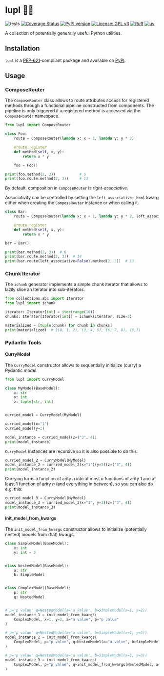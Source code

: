 # lupl 👾😺

![tests](https://github.com/lu-pl/lupl/actions/workflows/tests.yml/badge.svg)
[![Coverage Status](https://coveralls.io/repos/github/lu-pl/lupl/badge.svg?branch=lupl/rename)](https://coveralls.io/github/lu-pl/lupl?branch=lupl/rename)
[![PyPI version](https://badge.fury.io/py/lupl.svg)](https://badge.fury.io/py/lupl)
[![License: GPL v3](https://img.shields.io/badge/License-GPLv3-blue.svg)](https://www.gnu.org/licenses/gpl-3.0)
[![Ruff](https://img.shields.io/endpoint?url=https://raw.githubusercontent.com/astral-sh/ruff/main/assets/badge/v2.json)](https://github.com/astral-sh/ruff)
[![uv](https://img.shields.io/endpoint?url=https://raw.githubusercontent.com/astral-sh/uv/main/assets/badge/v0.json)](https://github.com/astral-sh/uv)

A collection of potentially generally useful Python utilities.

## Installation

`lupl` is a [PEP-621](https://peps.python.org/pep-0621/)-compliant package and available on [PyPI](https://pypi.org/project/lupl/).

## Usage

### ComposeRouter

The `ComposeRouter` class allows to route attributes access for registered methods
through a functional pipeline constructed from components.
The pipeline is only triggered if a registered method is accessed via the `ComposeRouter` namespace.

```python
from lupl import ComposeRouter

class Foo:
	route = ComposeRouter(lambda x: x + 1, lambda y: y * 2)

	@route.register
	def method(self, x, y):
		return x * y

	foo = Foo()

print(foo.method(2, 3))           # 6
print(foo.route.method(2, 3))     # 13
```

By default, composition in `ComposeRouter` is *right-associative*.

Associativity can be controlled by setting the `left_associative: bool` kwarg either when creating the `ComposeRouter` instance or when calling it.


```python
class Bar:
	route = ComposeRouter(lambda x: x + 1, lambda y: y * 2, left_associative=True)

	@route.register
	def method(self, x, y):
		return x * y

bar = Bar()

print(bar.method(2, 3))  # 6
print(bar.route.method(2, 3))  # 14
print(bar.route(left_associative=False).method(2, 3))  # 13
```

### Chunk Iterator

The `ichunk` generator implements a simple chunk iterator that allows to lazily slice an Iterator into sub-iterators.

```python
from collections.abc import Iterator
from lupl import ichunk

iterator: Iterator[int] = iter(range(10))
chunks: Iterator[Iterator[int]] = ichunk(iterator, size=3)

materialized = [tuple(chunk) for chunk in chunks]
print(materialized)  # [(0, 1, 2), (3, 4, 5), (6, 7, 8), (9,)]
```

### Pydantic Tools

#### CurryModel

The `CurryModel` constructor allows to sequentially initialize (curry) a Pydantic model.

```python
from lupl import CurryModel

class MyModel(BaseModel):
	x: str
	y: int
	z: tuple[str, int]


curried_model = CurryModel(MyModel)

curried_model(x="1")
curried_model(y=2)

model_instance = curried_model(z=("3", 4))
print(model_instance)
```

`CurryModel` instances are recursive so it is also possible to do this:

```python
curried_model_2 = CurryModel(MyModel)
model_instance_2 = curried_model_2(x="1")(y=2)(z=("3", 4))
print(model_instance_2)
```

Currying turns a function of arity *n* into at most *n* functions of arity 1 and at least 1 function of arity *n* (and everything in between), so you can also do e.g. this:

```python
curried_model_3 = CurryModel(MyModel)
model_instance_3 = curried_model_3(x="1", y=2)(z=("3", 4))
print(model_instance_3)
```

#### init_model_from_kwargs

The `init_model_from_kwargs` constructor allows to initialize (potentially nested) models from (flat) kwargs.

```python
class SimpleModel(BaseModel):
	x: int
	y: int = 3


class NestedModel(BaseModel):
	a: str
	b: SimpleModel


class ComplexModel(BaseModel):
	p: str
	q: NestedModel


# p='p value' q=NestedModel(a='a value', b=SimpleModel(x=1, y=2))
model_instance_1 = init_model_from_kwargs(
	ComplexModel, x=1, y=2, a="a value", p="p value"
)

# p='p value' q=NestedModel(a='a value', b=SimpleModel(x=1, y=3))
model_instance_2 = init_model_from_kwargs(
	ComplexModel, p="p value", q=NestedModel(a="a value", b=SimpleModel(x=1))
)

# p='p value' q=NestedModel(a='a value', b=SimpleModel(x=1, y=3))
model_instance_3 = init_model_from_kwargs(
	ComplexModel, p="p value", q=init_model_from_kwargs(NestedModel, a="a value", x=1)
)
```
